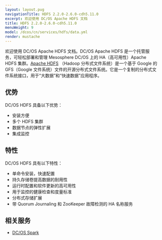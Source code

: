```yaml
---
layout: layout.pug
navigationTitle: HDFS 2.2.0-2.6.0-cdh5.11.0
excerpt: 欢迎使用 DC/OS Apache HDFS 文档
title: HDFS 2.2.0-2.6.0-cdh5.11.0
menuWeight: 9
model: /dcos/cn/services/hdfs/data.yml
render: mustache
---
```


欢迎使用 DC/OS Apache HDFS 文档。DC/OS Apache HDFS 是一个托管服务，可轻松部署和管理 Mesosphere DC/OS 上的 HA（高可用性）Apache HDFS 集群。[Apache HDFS](http://hadoop.apache.org/) （Hadoop 分布式文件系统）是一个基于 Google 的 GFS（Google 文件系统）文件的开源分布式文件系统。它是一个复制的分布式文件系统接口，用于“大数据”和“快速数据”应用程序。

## 优势

DC/OS HDFS 具备以下优势：

- 安装方便
- 多个 HDFS 集群
- 数据节点的弹性扩展
- 集成监控

## 特性

DC/OS HDFS 具有以下特性：

- 单命令安装，快速配置
- 持久存储卷提高数据的耐用性
- 运行时配置和软件更新的高可用性
- 用于监控的健康检查和度量标准
- 分布式存储扩展
- 带 Quorum Journaling 和 ZooKeeper 故障检测的 HA 名称服务

## 相关服务

- [DC/OS Spark](/dcos/cn/services/spark/)
